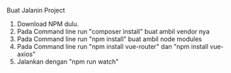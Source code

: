 Buat Jalanin Project

1. Download NPM dulu.
2. Pada Command line run "composer install" buat ambil vendor nya
3. Pada Command line run "npm install" buat ambil node modules
4. Pada Command line run "npm install vue-router" dan "npm install vue-axios"
5. Jalankan dengan "npm run watch"
